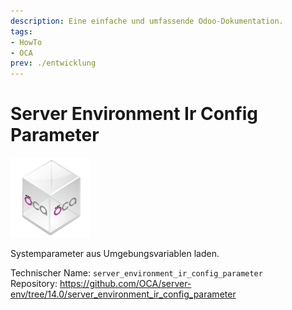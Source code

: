 ```yaml
---
description: Eine einfache und umfassende Odoo-Dokumentation.
tags:
- HowTo
- OCA
prev: ./entwicklung
---
```

# Server Environment Ir Config Parameter
![icon_oca_app](assets/icon_oca_app.png)

Systemparameter aus Umgebungsvariablen laden.

Technischer Name: `server_environment_ir_config_parameter`\
Repository: <https://github.com/OCA/server-env/tree/14.0/server_environment_ir_config_parameter>
